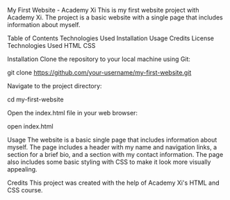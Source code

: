 My First Website - Academy Xi
This is my first website project with Academy Xi. The project is a basic website with a single page that includes information about myself.

Table of Contents
Technologies Used
Installation
Usage
Credits
License
Technologies Used
HTML
CSS

Installation
Clone the repository to your local machine using Git:

git clone https://github.com/your-username/my-first-website.git

Navigate to the project directory:

cd my-first-website

Open the index.html file in your web browser:

open index.html

Usage
The website is a basic single page that includes information about myself. The page includes a header with my name and navigation links, a section for a brief bio, and a section with my contact information. The page also includes some basic styling with CSS to make it look more visually appealing.

Credits
This project was created with the help of Academy Xi's HTML and CSS course.
